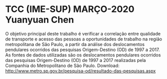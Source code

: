 # TCC (IME-SUP) MARÇO-2020 Yuanyuan Chen

O objetivo principal deste trabalho é verificar a correlação entre qualidade de transporte e acesso das pessoas a oportunidades de trabalho na região metropolitana de São Paulo, a partir da análise dos deslocamentos pendulares ocorridos das pesquisas Origem-Destino (OD) de 1997 a 2017.  
As fontes de dados utilizadas são os deslocamentos pendulares ocorridos das pesquisas Origem-Destino (OD) de 1997 a 2017 realizadas pela Companhia do Metropolitano de São Paulo. Download: http://www.metro.sp.gov.br/pesquisa-od/resultado-das-pesquisas.aspx
